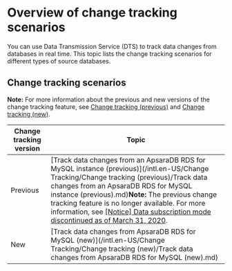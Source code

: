 # Overview of change tracking scenarios

You can use Data Transmission Service \(DTS\) to track data changes from databases in real time. This topic lists the change tracking scenarios for different types of source databases.

## Change tracking scenarios

**Note:** For more information about the previous and new versions of the change tracking feature, see [Change tracking \(previous\)]() and [Change tracking \(new\)]().

|Change tracking version|Topic|
|-----------------------|-----|
|Previous|[Track data changes from an ApsaraDB RDS for MySQL instance \(previous\)](/intl.en-US/Change Tracking/Change tracking (previous)/Track data changes from an ApsaraDB RDS for MySQL instance (previous).md)**Note:** The previous change tracking feature is no longer available. For more information, see [\[Notice\] Data subscription mode discontinued as of March 31, 2020](t1856109.md#). |
|New|[Track data changes from ApsaraDB RDS for MySQL \(new\)](/intl.en-US/Change Tracking/Change tracking (new)/Track data changes from ApsaraDB RDS for MySQL (new).md)|

